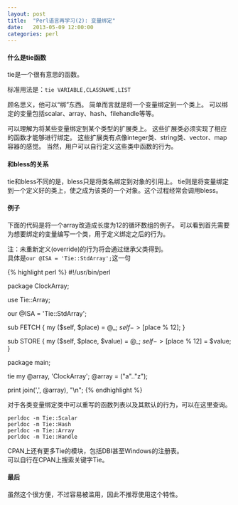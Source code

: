 ```yaml
---
layout: post
title:  "Perl语言再学习(2): 变量绑定"
date:   2013-05-09 12:00:00
categories: perl
---
```


#### 什么是tie函数

tie是一个很有意思的函数。

标准用法是：`tie VARIABLE,CLASSNAME,LIST`

顾名思义，他可以“绑”东西。
简单而言就是将一个变量绑定到一个类上。
可以绑定的变量包括scalar、array、hash、filehandle等等。

可以理解为将某些变量绑定到某个类型的扩展类上。
这些扩展类必须实现了相应的函数才能够进行绑定。
这些扩展类有点像integer类、string类、vector、map容器的感觉。
当然，用户可以自行定义这些类中函数的行为。

#### 和bless的关系

tie和bless不同的是，bless只是将类名绑定到对象的引用上。
tie则是将变量绑定到一个定义好的类上，使之成为该类的一个对象。这个过程经常会调用bless。

#### 例子

下面的代码是将一个array改造成长度为12的循环数组的例子。
可以看到首先需要为想要绑定的变量编写一个类，用于定义绑定之后的行为。

注：未重新定义(override)的行为将会通过继承父类得到。<br>
具体是`our @ISA = 'Tie::StdArray';`这一句

{% highlight perl %}
#!/usr/bin/perl

package ClockArray;

use Tie::Array;

our @ISA = 'Tie::StdArray';

sub FETCH {
	my ($self, $place) = @_;
	$self->[$place % 12];
}

sub STORE {
	my ($self, $place, $value) = @_;
	$self->[$place % 12] = $value;
}

package main;

tie my @array, 'ClockArray';
@array = ("a".."z");

print join(',', @array), "\n";
{% endhighlight %}


对于各类变量绑定类中可以重写的函数列表以及其默认的行为，可以在这里查询。

	perldoc -m Tie::Scalar
	perldoc -m Tie::Hash
	perldoc -m Tie::Array
	perldoc -m Tie::Handle

CPAN上还有更多Tie的模块，包括DBI甚至Windows的注册表。<br>
可以自行在CPAN上搜索关键字Tie。

#### 最后

虽然这个很方便，不过容易被滥用，因此不推荐使用这个特性。<br>

